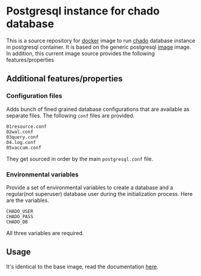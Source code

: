 # Postgresql instance for chado database
This is a source repository for [docker](http://docker.io) image to run
[chado](http://gmod.org/wiki/Chado) database instance in postgresql container.
It is based on the generic postgresql
[image](https://hub.docker.com/r/dictybase/postgres/) image. In addition, this
current image source provides the following features/properties

## Additional features/properties
### Configuration files
Adds bunch of fined grained database configurations that are available as
separate files. The following `conf` files are provided.

```
01resource.conf
02wal.conf
03query.conf
04.log.conf
05vaccum.conf
```

They get sourced in order by the main `postgresql.conf` file. 

### Environmental variables
Provide a set of environmental variables to create a database and a
regular(not superuser) database user during the initialization process. Here
are the variables.

```
CHADO_USER 
CHADO_PASS
CHADO_DB
```

All three variables are required.

## Usage
It's identical to the base image, read the documentation
[here](https://hub.docker.com/r/dictybase/postgres/).

